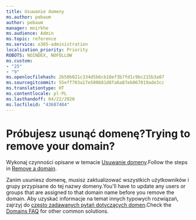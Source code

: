 ```yaml
---
title: Usuwanie domeny
ms.author: pebaum
author: pebaum
manager: mnirkhe
ms.audience: Admin
ms.topic: reference
ms.service: o365-administration
localization_priority: Priority
ROBOTS: NOINDEX, NOFOLLOW
ms.custom:
- "25"
- "9"
ms.openlocfilehash: 2b50b021c334d5b6cb18ef3b7fd1c9bc215b3a07
ms.sourcegitcommit: 55eff703a17e500681d8fa6a87eb067019ade3cc
ms.translationtype: HT
ms.contentlocale: pl-PL
ms.lasthandoff: 04/22/2020
ms.locfileid: "43687484"
---
```

# <a name="trying-to-remove-your-domain"></a><span data-ttu-id="77101-102">Próbujesz usunąć domenę?</span><span class="sxs-lookup"><span data-stu-id="77101-102">Trying to remove your domain?</span></span>

<span data-ttu-id="77101-103">Wykonaj czynności opisane w temacie [Usuwanie domeny](https://docs.microsoft.com/office365/admin/get-help-with-domains/remove-a-domain).</span><span class="sxs-lookup"><span data-stu-id="77101-103">Follow the steps in [Remove a domain](https://docs.microsoft.com/office365/admin/get-help-with-domains/remove-a-domain).</span></span>
  
<span data-ttu-id="77101-104">Zanim usuniesz domenę, musisz zaktualizować wszystkich użytkowników i grupy przypisane do tej nazwy domeny.</span><span class="sxs-lookup"><span data-stu-id="77101-104">You'll have to update any users or groups that are assigned to that domain name before you remove the domain.</span></span> <span data-ttu-id="77101-105">Aby uzyskać informacje na temat innych typowych rozwiązań, zajrzyj do [często zadawanych pytań dotyczących domen](https://docs.microsoft.com/office365/admin/setup/domains-faq).</span><span class="sxs-lookup"><span data-stu-id="77101-105">Check the [Domains FAQ](https://docs.microsoft.com/office365/admin/setup/domains-faq) for other common solutions.</span></span>
  